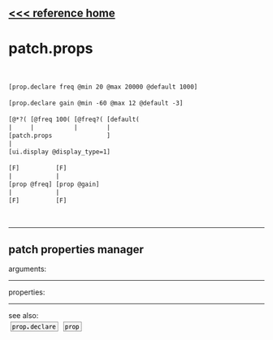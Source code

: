 [<<< reference home](ceammc_lib.md)
---

# patch.props

```


[prop.declare freq @min 20 @max 20000 @default 1000]

[prop.declare gain @min -60 @max 12 @default -3]

[@*?( [@freq 100( [@freq?( [default(
|     |           |        |
[patch.props               ]
|
[ui.display @display_type=1]

[F]          [F]
|            |
[prop @freq] [prop @gain]
|            |
[F]          [F]

            
```
---
patch properties manager
---
arguments:


---
properties:


---
see also:<br>
[![prop.declare](img/object_prop.declare.png)](prop.declare.md)
[![prop](img/object_prop.png)](prop.md)
